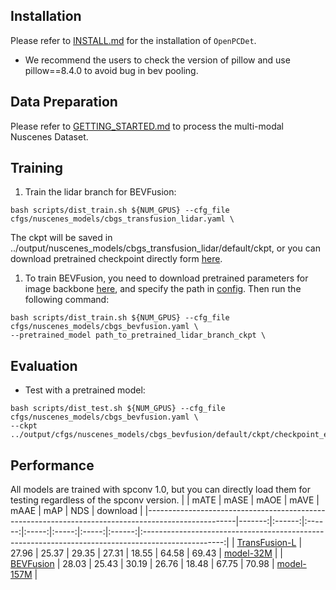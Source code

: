 
## Installation

Please refer to [INSTALL.md](../INSTALL.md) for the installation of `OpenPCDet`.
* We recommend the users to check the version of pillow and use pillow==8.4.0 to avoid bug in bev pooling.

## Data Preparation
Please refer to [GETTING_STARTED.md](../GETTING_STARTED.md) to process the multi-modal Nuscenes Dataset.

## Training

1.  Train the lidar branch for BEVFusion:
```shell
bash scripts/dist_train.sh ${NUM_GPUS} --cfg_file cfgs/nuscenes_models/cbgs_transfusion_lidar.yaml \
```
The ckpt will be saved in ../output/nuscenes_models/cbgs_transfusion_lidar/default/ckpt, or you can download pretrained checkpoint directly form [here](https://drive.google.com/file/d/1cuZ2qdDnxSwTCsiXWwbqCGF-uoazTXbz/view?usp=share_link).

1.  To train BEVFusion, you need to download pretrained parameters for image backbone [here](www.google.com), and specify the path in [config](../../tools/cfgs/nuscenes_models/cbgs_bevfusion.yaml#L88). Then run the following command:
```shell
bash scripts/dist_train.sh ${NUM_GPUS} --cfg_file cfgs/nuscenes_models/cbgs_bevfusion.yaml \
--pretrained_model path_to_pretrained_lidar_branch_ckpt \
```
## Evaluation
* Test with a pretrained model:
```shell
bash scripts/dist_test.sh ${NUM_GPUS} --cfg_file  cfgs/nuscenes_models/cbgs_bevfusion.yaml \
--ckpt ../output/cfgs/nuscenes_models/cbgs_bevfusion/default/ckpt/checkpoint_epoch_6.pth
```

## Performance
All models are trained with spconv 1.0, but you can directly load them for testing regardless of the spconv version.
|                                                                                                    |   mATE |  mASE  |  mAOE  | mAVE  | mAAE  |  mAP  |  NDS   |                                              download                                              | 
|----------------------------------------------------------------------------------------------------|-------:|:------:|:------:|:-----:|:-----:|:-----:|:------:|:--------------------------------------------------------------------------------------------------:|
| [TransFusion-L](../../tools/cfgs/nuscenes_models/cbgs_transfusion_lidar.yaml)   |  27.96 | 	25.37 | 	29.35 | 27.31 | 18.55 | 64.58 | 69.43  | [model-32M](https://drive.google.com/file/d/1cuZ2qdDnxSwTCsiXWwbqCGF-uoazTXbz/view?usp=share_link) |
| [BEVFusion](../../tools/cfgs/nuscenes_models/cbgs_bevfusion.yaml)   |  28.03 | 	25.43 | 	30.19 | 26.76 | 18.48 | 67.75 | 70.98  | [model-157M](https://drive.google.com/file/d/1X50b-8immqlqD8VPAUkSKI0Ls-4k37g9/view?usp=share_link) |
